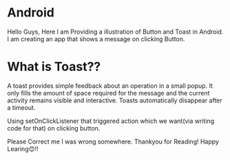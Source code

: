 # Android
Hello Guys, Here I am Providing a illustration of Button and Toast in Android. 
I am creating an app that shows a message on clicking Button.
# What is Toast??
A toast provides simple feedback about an operation in a small popup. 
It only fills the amount of space required for the message and the current activity remains visible and interactive. 
Toasts automatically disappear after a timeout.

Using setOnClickListener that triggered action which we want(via writing code for that) on clicking button.

Please Correct me I was wrong somewhere.
Thankyou for Reading!
Happy Learing😊!!
